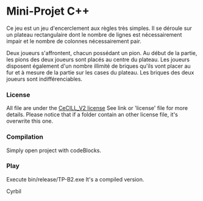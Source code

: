 # Mini-Projet C++

Ce jeu est un jeu d'encerclement aux règles très simples. Il se déroule sur un plateau rectangulaire dont le nombre de lignes est nécessairement impair et le nombre de colonnes nécessairement pair.

Deux joueurs s'affrontent, chacun possédant un pion. Au début de la partie, les pions des deux joueurs sont placés au centre du plateau. Les joueurs disposent également d'un nombre illimité de briques qu'ils vont placer au fur et à mesure de la partie sur les cases du plateau. Les briques des deux joueurs sont indifférenciables.


### License
All file are under the [CeCILL_V2 license](http://www.cecill.info/licences/Licence_CeCILL_V2-en.txt)
See link or 'license' file for more details.
Please notice that if a folder contain an other license file, it's overwrite this one.

### Compilation
Simply open project with codeBlocks.

### Play
Execute bin/release/TP-B2.exe
It's a compiled version.


Cyrbil
